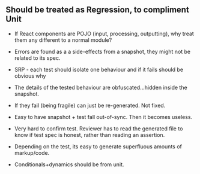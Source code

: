 ## Should be treated as Regression, to compliment Unit

- If React components are POJO (input, processing, outputting), why treat them any different to a normal module?

- Errors are found as a a side-effects from a snapshot, they might not be related to its spec.

- SRP - each test should isolate one behaviour and if it fails should be obvious why

- The details of the tested behaviour are obfuscated...hidden inside the snapshot.

- If they fail (being fragile) can just be re-generated. Not fixed.

- Easy to have snapshot + test fall out-of-sync. Then it becomes useless.

- Very hard to confirm test. Reviewer has to read the generated file to know if test spec is honest, rather than reading an assertion.

- Depending on the test, its easy to generate superfluous amounts of markup/code.

- Conditionals+dynamics should be from unit.
